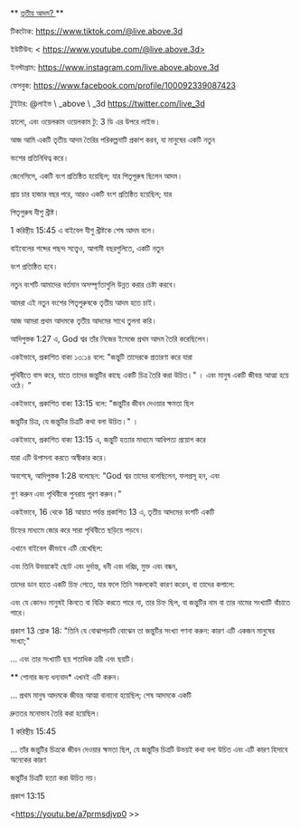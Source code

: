 ** <u> তৃতীয় আদম? </u> **

টিকটোক: <https://www.tiktok.com/@live.above.3d>

ইউটিউব: < https://www.youtube.com/@live.above.3d>

ইনস্টাগ্রাম: <https://www.instagram.com/live.above.above.3d>

ফেসবুক: <https://www.facebook.com/profile/100092339087423>

টুইটার: @লাইভ \ _above \ _3d <https://twitter.com/live_3d>

হ্যালো, এবং ওয়েলকাম ওয়েলকাম টু: 3 ডি এর উপরে লাইভ।

আজ আমি একটি তৃতীয় আদম তৈরির পরিকল্পনাটি প্রকাশ করব, যা মানুষের একটি নতুন

বংশের প্রতিনিধিত্ব করে।

জেনেসিসে, একটি বংশ প্রতিষ্ঠিত হয়েছিল; যার পিতৃপুরুষ ছিলেন আদম।

প্রায় চার হাজার বছর পরে, আরও একটি বংশ প্রতিষ্ঠিত হয়েছিল; যার

পিতৃপুরুষ যীশু খ্রীষ্ট।

1 করিন্থীয় 15:45 এ বাইবেল যীশু খ্রীষ্টকে শেষ আদম বলে।

বাইবেলের শব্দের পছন্দ সত্ত্বেও, আগামী বছরগুলিতে, একটি নতুন

বংশ প্রতিষ্ঠিত হবে।

নতুন বংশটি আমাদের বর্তমান অসম্পূর্ণতাগুলি উন্নত করার চেষ্টা করবে।

আমরা এই নতুন বংশের পিতৃপুরুষকে তৃতীয় আদম হতে চাই।

আজ আমরা প্রথম আদমকে তৃতীয় আদমের সাথে তুলনা করি।

আদিপুস্তক 1:27 এ, God শ্বর তাঁর নিজের ইমেজে প্রথম আদম তৈরি করেছিলেন।

একইভাবে, প্রকাশিত বাক্য ১৩:১৪ বলে: "জন্তুটি তাদেরকে প্রতারণা করে যারা

পৃথিবীতে বাস করে, যাতে তাদের জন্তুটির কাছে একটি চিত্র তৈরি করা উচিত।" । এবং মানুষ একটি জীবন্ত আত্মা হয়ে ওঠে। ”

একইভাবে, প্রকাশিত বাক্য 13:15 বলে: "জন্তুটির জীবন দেওয়ার ক্ষমতা ছিল

জন্তুটির চিত্র, যে জন্তুটির চিত্রটি কথা বলা উচিত।" ।

একইভাবে, প্রকাশিত বাক্য 13:15 এ, জন্তুটি হত্যার মাধ্যমে আধিপত্য প্রয়োগ করে

যারা এটি উপাসনা করতে অস্বীকার করে।

অবশেষে, আদিপুস্তক 1:28 বলেছেন: "God শ্বর তাদের বলেছিলেন, ফলপ্রসূ হন, এবং

গুণ করুন এবং পৃথিবীকে পুনরায় পূরণ করুন।"

একইভাবে, 16 থেকে 18 আয়াত পর্যন্ত প্রকাশিত 13 এ, তৃতীয় আদমের বংশটি একটি

চিহ্নের মাধ্যমে জোর করে সারা পৃথিবীতে ছড়িয়ে পড়বে।

এখানে বাইবেল কীভাবে এটি রেখেছিল:

এবং তিনি উভয়কেই ছোট এবং দুর্দান্ত, ধনী এবং দরিদ্র, মুক্ত এবং বন্ধন,

তাদের ডান হাতে একটি চিহ্ন পেতে, যার ফলে তিনি সকলকেই কারণ করেন, বা তাদের কপালে:

এবং যে কোনও মানুষই কিনতে বা বিক্রি করতে পারে না, তার চিহ্ন ছিল, বা জন্তুটির নাম বা তার নামের সংখ্যাটি বাঁচাতে পারে।

প্রকাশ 13 শ্লোক 18: "তিনি যে বোঝাপড়াটি বোঝেন তা জন্তুটির সংখ্যা গণনা করুন: কারণ এটি একজন মানুষের সংখ্যা;"

… এবং তার সংখ্যাটি ছয় শতাধিক ত্রয়ী এবং ছয়টি।

** শোনার জন্য ধন্যবাদ* এখনই এটি করুন।

… প্রথম মানুষ আদমকে জীবন্ত আত্মা বানানো হয়েছিল; শেষ আদমকে একটি

দ্রুততর মনোভাব তৈরি করা হয়েছিল।

1 করিন্থীয় 15:45

… তাঁর জন্তুটির চিত্রকে জীবন দেওয়ার ক্ষমতা ছিল, যে জন্তুটির চিত্রটি উভয়ই কথা বলা উচিত এবং এটি কারণ হিসাবে অনেকের কারণ

জন্তুটির চিত্রটি হত্যা করা উচিত নয়।

প্রকাশ 13:15

<https://youtu.be/a7prmsdjvp0 >>